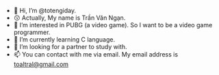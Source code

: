 - 👋 Hi, I’m @totengiday.
- 😗 Actually, My name is Trần Văn Ngạn.
- 👀 I’m interested in PUBG (a video game). So I want to be a video game programmer.
- 🌱 I’m currently learning C language.
- 💞️ I’m looking for a partner to study with.
- 📫 You can contact with me via email. My email address is toaltral@gmail.com

